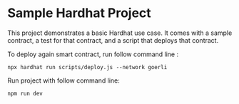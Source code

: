 # Sample Hardhat Project

This project demonstrates a basic Hardhat use case. It comes with a sample contract, a test for that contract, and a script that deploys that contract.

To deploy again smart contract, run follow command line :

```shell
npx hardhat run scripts/deploy.js --network goerli
```

Run project with follow command line:

```shell
npm run dev
```
